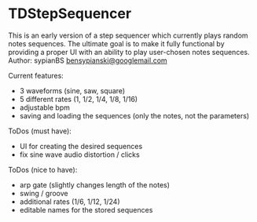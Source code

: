 # TDStepSequencer

This is an early version of a step sequencer which currently plays random notes sequences. The ultimate goal is to make it fully functional by providing a proper UI with an ability to play user-chosen notes sequences.
Author: sypianBS bensypianski@googlemail.com

Current features:
- 3 waveforms (sine, saw, square)
- 5 different rates (1, 1/2, 1/4, 1/8, 1/16)
- adjustable bpm
- saving and loading the sequences (only the notes, not the parameters)

ToDos (must have):
- UI for creating the desired sequences
- fix sine wave audio distortion / clicks

ToDos (nice to have):
- arp gate (slightly changes length of the notes) 
- swing / groove
- additional rates (1/6, 1/12, 1/24)
- editable names for the stored sequences
